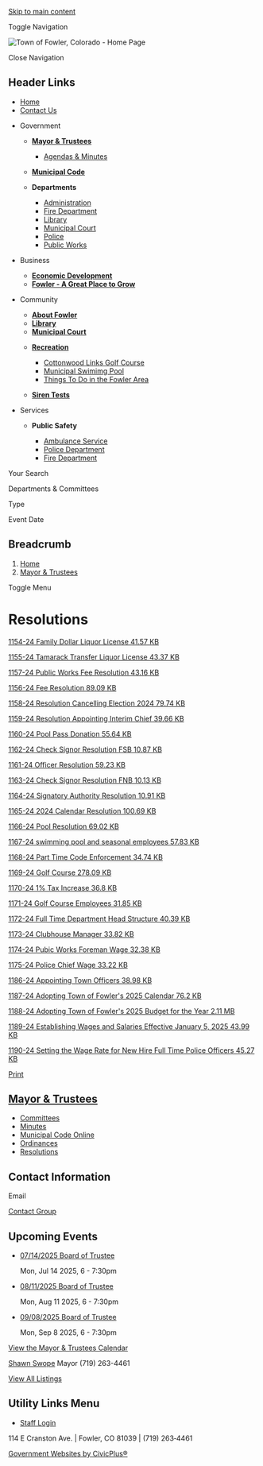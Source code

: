 [Skip to main content](https://www.fowlercolorado.com/mayor-trustees/page/resolutions/)

Toggle Navigation

![Town of Fowler, Colorado - Home Page](https://www.fowlercolorado.com/sites/g/files/vyhlif13516/files/logo_0.png)

Close Navigation

## Header Links

- [Home](https://www.fowlercolorado.com)
- [Contact Us](https://www.fowlercolorado.com/contact-us)

<!--THE END-->

- Government
  
  - [**Mayor &amp; Trustees**](https://www.fowlercolorado.com/mayor-trustees)
    
    - [Agendas &amp; Minutes](https://www.fowlercolorado.com/meetings)
  - [**Municipal Code**](https://library.municode.com/co/fowler/codes/code_of_ordinances "(opens in a new window)")
  
  <!--THE END-->
  
  - **Departments**
    
    - [Administration](https://www.fowlercolorado.com/administration)
    - [Fire Department](https://www.fowlercolorado.com/fire-department)
    - [Library](https://www.fowlercolorado.com/library)
    - [Municipal Court](https://www.fowlercolorado.com/municipal-court)
    - [Police](https://www.fowlercolorado.com/police-department)
    - [Public Works](https://www.fowlercolorado.com/public-works)
  
  <!--THE END-->
  
  <!--THE END-->
- Business
  
  - [**Economic Development**](https://www.fowlercolorado.com/economic-development)
  
  <!--THE END-->
  
  - [**Fowler - A Great Place to Grow**](https://www.fowlercolorado.com/about-fowler/page/fowler-great-place-grow)
  
  <!--THE END-->
  
  <!--THE END-->
- Community
  
  - [**About Fowler**](https://www.fowlercolorado.com/about-fowler)
  - [**Library**](https://www.fowlercolorado.com/library)
  - [**Municipal Court**](https://www.fowlercolorado.com/municipal-court)
  
  <!--THE END-->
  
  - [**Recreation**](https://www.fowlercolorado.com/recreation)
    
    - [Cottonwood Links Golf Course](https://www.fowlercolorado.com/recreation/page/cottonwood-links-golf-course)
    - [Municipal Swimimg Pool](https://www.fowlercolorado.com/recreation/page/municipal-swimimg-pool)
    - [Things To Do in the Fowler Area](https://www.fowlercolorado.com/recreation/page/things-do-fowler-area)
  - [**Siren Tests**](https://www.fowlercolorado.com/administration/page/siren-tests)
  
  <!--THE END-->
  
  <!--THE END-->
- Services
  
  - **Public Safety**
    
    - [Ambulance Service](https://www.fowlercolorado.com/ambulance-service)
    - [Police Department](https://www.fowlercolorado.com/police-department)
    - [Fire Department](https://www.fowlercolorado.com/fire-department)
  
  <!--THE END-->
  
  <!--THE END-->
  
  <!--THE END-->

Your Search

Departments &amp; Committees

Type

Event Date

## Breadcrumb

1. [Home](https://www.fowlercolorado.com)
2. [Mayor &amp; Trustees](https://www.fowlercolorado.com/mayor-trustees)

Toggle Menu

# Resolutions

[1154-24 Family Dollar Liquor License 41.57 KB](https://www.fowlercolorado.com/media/276)

[1155-24 Tamarack Transfer Liquor License 43.37 KB](https://www.fowlercolorado.com/media/281)

[1157-24 Public Works Fee Resolution 43.16 KB](https://www.fowlercolorado.com/media/286)

[1156-24 Fee Resolution 89.09 KB](https://www.fowlercolorado.com/media/291)

[1158-24 Resolution Cancelling Election 2024 79.74 KB](https://www.fowlercolorado.com/media/296)

[1159-24 Resolution Appointing Interim Chief 39.66 KB](https://www.fowlercolorado.com/media/301)

[1160-24 Pool Pass Donation 55.64 KB](https://www.fowlercolorado.com/media/306)

[1162-24 Check Signor Resolution FSB 10.87 KB](https://www.fowlercolorado.com/media/311)

[1161-24 Officer Resolution 59.23 KB](https://www.fowlercolorado.com/media/316)

[1163-24 Check Signor Resolution FNB 10.13 KB](https://www.fowlercolorado.com/media/321)

[1164-24 Signatory Authority Resolution 10.91 KB](https://www.fowlercolorado.com/media/326)

[1165-24 2024 Calendar Resolution 100.69 KB](https://www.fowlercolorado.com/media/331)

[1166-24 Pool Resolution 69.02 KB](https://www.fowlercolorado.com/media/336)

[1167-24 swimming pool and seasonal employees 57.83 KB](https://www.fowlercolorado.com/media/466)

[1168-24 Part Time Code Enforcement 34.74 KB](https://www.fowlercolorado.com/media/471)

[1169-24 Golf Course 278.09 KB](https://www.fowlercolorado.com/media/476)

[1170-24 1% Tax Increase 36.8 KB](https://www.fowlercolorado.com/media/481)

[1171-24 Golf Course Employees 31.85 KB](https://www.fowlercolorado.com/media/486)

[1172-24 Full Time Department Head Structure 40.39 KB](https://www.fowlercolorado.com/media/496)

[1173-24 Clubhouse Manager 33.82 KB](https://www.fowlercolorado.com/media/491)

[1174-24 Pubic Works Foreman Wage 32.38 KB](https://www.fowlercolorado.com/media/501)

[1175-24 Police Chief Wage 33.22 KB](https://www.fowlercolorado.com/media/506)

[1186-24 Appointing Town Officers 38.98 KB](https://www.fowlercolorado.com/media/731)

[1187-24 Adopting Town of Fowler's 2025 Calendar 76.2 KB](https://www.fowlercolorado.com/media/736)

[1188-24 Adopting Town of Fowler's 2025 Budget for the Year 2.11 MB](https://www.fowlercolorado.com/media/756)

[1189-24 Establishing Wages and Salaries Effective January 5, 2025 43.99 KB](https://www.fowlercolorado.com/media/766)

[1190-24 Setting the Wage Rate for New Hire Full Time Police Officers 45.27 KB](https://www.fowlercolorado.com/media/761)

[Print](https://www.fowlercolorado.com/print/pdf/node/366)

## [Mayor &amp; Trustees](https://www.fowlercolorado.com/mayor-trustees)

- [Committees](https://www.fowlercolorado.com/mayor-trustees/page/committees)
- [Minutes](https://www.fowlercolorado.com/meetings)
- [Municipal Code Online](https://library.municode.com/co/fowler/codes/code_of_ordinances "(opens in a new window)")
- [Ordinances](https://www.fowlercolorado.com/mayor-trustees/page/ordinances)
- [Resolutions](https://www.fowlercolorado.com/mayor-trustees/page/resolutions)

## Contact Information

Email

[Contact Group](https://www.fowlercolorado.com/email-contact/node/216/field_email/contact_information "(opens in a new window)")

## Upcoming Events

- [07/14/2025 Board of Trustee](https://www.fowlercolorado.com/mayor-trustees/meeting/07142025-board-trustee)
  
  Mon, Jul 14 2025, 6 - 7:30pm
- [08/11/2025 Board of Trustee](https://www.fowlercolorado.com/mayor-trustees/meeting/08112025-board-trustee)
  
  Mon, Aug 11 2025, 6 - 7:30pm
- [09/08/2025 Board of Trustee](https://www.fowlercolorado.com/mayor-trustees/meeting/09082025-board-trustee)
  
  Mon, Sep 8 2025, 6 - 7:30pm

[View the Mayor &amp; Trustees Calendar](https://www.fowlercolorado.com/calendar?boards-commissions=216)

[Shawn Swope](https://www.fowlercolorado.com/mayor-trustees/directory-listing/shawn-swope) Mayor (719) 263-4461

[View All Listings](https://www.fowlercolorado.com/directory)

## Utility Links Menu

- [Staff Login](https://www.fowlercolorado.com/login?current=)

114 E Cranston Ave. | Fowler, CO 81039 | (719) 263‑4461

[Government Websites by CivicPlus®](https://www.civicplus.com "(opens in a new window)")